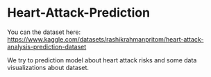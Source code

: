 # Heart-Attack-Prediction

You can the dataset here: https://www.kaggle.com/datasets/rashikrahmanpritom/heart-attack-analysis-prediction-dataset

We try to prediction model about heart attack risks and some data visualizations about dataset.
